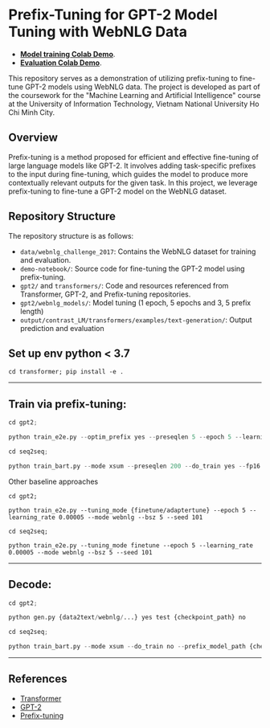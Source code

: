 # Prefix-Tuning for GPT-2 Model Tuning with WebNLG Data
- **[Model training Colab Demo](./demo-notebook/PrefixTuning_GPT2_Training_5epochs_5prefix_Final.ipynb)**.
- **[Evaluation Colab Demo](./demo-notebook/PrefixTuning_GPT2_Eval_5epochs_5prefix_v1_Final.ipynb)**.

This repository serves as a demonstration of utilizing prefix-tuning to fine-tune GPT-2 models using WebNLG data. The project is developed as part of the coursework for the "Machine Learning and Artificial Intelligence" course at the University of Information Technology, Vietnam National University Ho Chi Minh City.

## Overview

Prefix-tuning is a method proposed for efficient and effective fine-tuning of large language models like GPT-2. It involves adding task-specific prefixes to the input during fine-tuning, which guides the model to produce more contextually relevant outputs for the given task. In this project, we leverage prefix-tuning to fine-tune a GPT-2 model on the WebNLG dataset.

## Repository Structure

The repository structure is as follows:

- `data/webnlg_challenge_2017`: Contains the WebNLG dataset for training and evaluation.
- `demo-notebook/`: Source code for fine-tuning the GPT-2 model using prefix-tuning.
- `gpt2/` and `transformers/`: Code and resources referenced from Transformer, GPT-2, and Prefix-tuning repositories.
- `gpt2/webnlg_models/`: Model tuning (1 epoch, 5 epochs and 3, 5 prefix length)
- `output/contrast_LM/transformers/examples/text-generation/`: Output prediction and evaluation

## Set up env python < 3.7

``cd transformer; pip install -e .``

-----------------------------------------------------
## Train via prefix-tuning:

```python
cd gpt2;

python train_e2e.py --optim_prefix yes --preseqlen 5 --epoch 5 --learning_rate 0.00005 --mode webnlg --bsz 5 --seed 101
```


```python
cd seq2seq; 

python train_bart.py --mode xsum --preseqlen 200 --do_train yes --fp16 yes --bsz 16  --epoch 30  --gradient_accumulation_step 3 --learning_rate 0.00005  --mid_dim 800
```


Other baseline approaches 

```
cd gpt2;

python train_e2e.py --tuning_mode {finetune/adaptertune} --epoch 5 --learning_rate 0.00005 --mode webnlg --bsz 5 --seed 101
```

```
cd seq2seq;

python train_e2e.py --tuning_mode finetune --epoch 5 --learning_rate 0.00005 --mode webnlg --bsz 5 --seed 101
```
-----------------------------------------------------

## Decode:

```python
cd gpt2;

python gen.py {data2text/webnlg/...} yes test {checkpoint_path} no
```


```python
cd seq2seq; 

python train_bart.py --mode xsum --do_train no --prefix_model_path {checkpoint_path} --preseqlen {same as training} --mid_dim {same as training}
```

-----------------------------------------------------

## References

- [Transformer](https://github.com/huggingface/transformers)
- [GPT-2](https://github.com/openai/gpt-2)
- [Prefix-tuning](https://github.com/microsoft/PrefixTuning)

